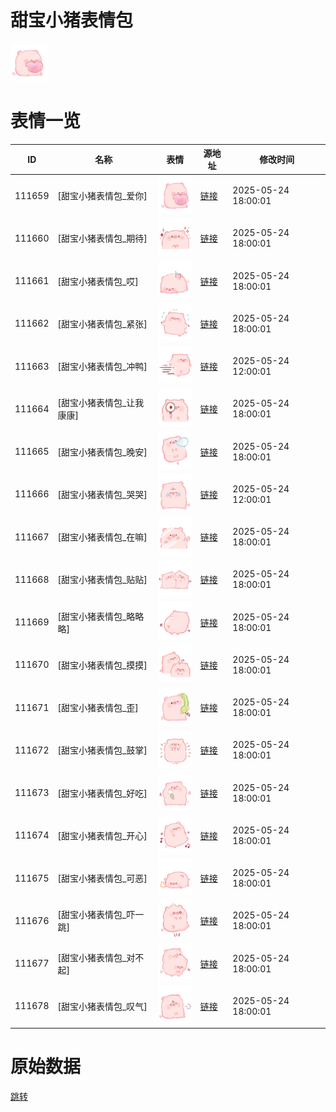 # 甜宝小猪表情包

<img src="./cover.png" height="60" alt="cover" />

# 表情一览

|ID|名称|表情|源地址|修改时间|
|----|----|----|----|----|
|111659|[甜宝小猪表情包_爱你]|<img src="./pic/111659_%5B甜宝小猪表情包_爱你%5D.png" height="60" alt="爱你"/>|[链接](https://i0.hdslb.com/bfs/garb/065f8541160934e6e33d5a301782420e8c90d676.png)|2025-05-24 18:00:01|
|111660|[甜宝小猪表情包_期待]|<img src="./pic/111660_%5B甜宝小猪表情包_期待%5D.png" height="60" alt="期待"/>|[链接](https://i0.hdslb.com/bfs/garb/6832997ddaf538da0516c27a3b14cd8ff2db903c.png)|2025-05-24 18:00:01|
|111661|[甜宝小猪表情包_哎]|<img src="./pic/111661_%5B甜宝小猪表情包_哎%5D.png" height="60" alt="哎"/>|[链接](https://i0.hdslb.com/bfs/garb/7bcf5e819e6b2d7928205e691935381ccd07ddf6.png)|2025-05-24 18:00:01|
|111662|[甜宝小猪表情包_紧张]|<img src="./pic/111662_%5B甜宝小猪表情包_紧张%5D.png" height="60" alt="紧张"/>|[链接](https://i0.hdslb.com/bfs/garb/39271d17c153c95976b365ff87750ee51979701e.png)|2025-05-24 18:00:01|
|111663|[甜宝小猪表情包_冲鸭]|<img src="./pic/111663_%5B甜宝小猪表情包_冲鸭%5D.png" height="60" alt="冲鸭"/>|[链接](https://i0.hdslb.com/bfs/garb/ee225b32a1e42139efc1516177f8b9291e21e1d5.png)|2025-05-24 12:00:01|
|111664|[甜宝小猪表情包_让我康康]|<img src="./pic/111664_%5B甜宝小猪表情包_让我康康%5D.png" height="60" alt="让我康康"/>|[链接](https://i0.hdslb.com/bfs/garb/4f629b0fd068be43d450203144594e52ba47831c.png)|2025-05-24 18:00:01|
|111665|[甜宝小猪表情包_晚安]|<img src="./pic/111665_%5B甜宝小猪表情包_晚安%5D.png" height="60" alt="晚安"/>|[链接](https://i0.hdslb.com/bfs/garb/315db6598e9ce1b4726fd354af02fcb4531b312a.png)|2025-05-24 18:00:01|
|111666|[甜宝小猪表情包_哭哭]|<img src="./pic/111666_%5B甜宝小猪表情包_哭哭%5D.png" height="60" alt="哭哭"/>|[链接](https://i0.hdslb.com/bfs/garb/4e17af012519cbac6a05ff999df4f6d260159374.png)|2025-05-24 12:00:01|
|111667|[甜宝小猪表情包_在嘛]|<img src="./pic/111667_%5B甜宝小猪表情包_在嘛%5D.png" height="60" alt="在嘛"/>|[链接](https://i0.hdslb.com/bfs/garb/6e6f098463defec661165a1fe5d27d0d1de8cc15.png)|2025-05-24 18:00:01|
|111668|[甜宝小猪表情包_贴贴]|<img src="./pic/111668_%5B甜宝小猪表情包_贴贴%5D.png" height="60" alt="贴贴"/>|[链接](https://i0.hdslb.com/bfs/garb/91ad83a4ffd25e3101215f615238c5e5de46e369.png)|2025-05-24 18:00:01|
|111669|[甜宝小猪表情包_略略略]|<img src="./pic/111669_%5B甜宝小猪表情包_略略略%5D.png" height="60" alt="略略略"/>|[链接](https://i0.hdslb.com/bfs/garb/1ca98eba8074c7c78cb11dfd935d6fafe61cd35f.png)|2025-05-24 18:00:01|
|111670|[甜宝小猪表情包_摸摸]|<img src="./pic/111670_%5B甜宝小猪表情包_摸摸%5D.png" height="60" alt="摸摸"/>|[链接](https://i0.hdslb.com/bfs/garb/cd9e599e03074ba1a7fc633898d3bbe91a507574.png)|2025-05-24 18:00:01|
|111671|[甜宝小猪表情包_歪]|<img src="./pic/111671_%5B甜宝小猪表情包_歪%5D.png" height="60" alt="歪"/>|[链接](https://i0.hdslb.com/bfs/garb/e878b443383c0f5310855be2067ee06b814f2853.png)|2025-05-24 18:00:01|
|111672|[甜宝小猪表情包_鼓掌]|<img src="./pic/111672_%5B甜宝小猪表情包_鼓掌%5D.png" height="60" alt="鼓掌"/>|[链接](https://i0.hdslb.com/bfs/garb/4f324f7e074fa9fa45243b7b0e774e8b9eb54112.png)|2025-05-24 18:00:01|
|111673|[甜宝小猪表情包_好吃]|<img src="./pic/111673_%5B甜宝小猪表情包_好吃%5D.png" height="60" alt="好吃"/>|[链接](https://i0.hdslb.com/bfs/garb/dce6480bac3a41343a911f86b8cb17e62a7d4e2d.png)|2025-05-24 18:00:01|
|111674|[甜宝小猪表情包_开心]|<img src="./pic/111674_%5B甜宝小猪表情包_开心%5D.png" height="60" alt="开心"/>|[链接](https://i0.hdslb.com/bfs/garb/81a7784079f2f2de72d7413e49e7a6a2cf236ac7.png)|2025-05-24 18:00:01|
|111675|[甜宝小猪表情包_可恶]|<img src="./pic/111675_%5B甜宝小猪表情包_可恶%5D.png" height="60" alt="可恶"/>|[链接](https://i0.hdslb.com/bfs/garb/d786c32d9f32a63f3c0ff465bf2dd423147673f4.png)|2025-05-24 18:00:01|
|111676|[甜宝小猪表情包_吓一跳]|<img src="./pic/111676_%5B甜宝小猪表情包_吓一跳%5D.png" height="60" alt="吓一跳"/>|[链接](https://i0.hdslb.com/bfs/garb/35f79b99c6d53236ccf9a33bae2cdfe0ce48002d.png)|2025-05-24 18:00:01|
|111677|[甜宝小猪表情包_对不起]|<img src="./pic/111677_%5B甜宝小猪表情包_对不起%5D.png" height="60" alt="对不起"/>|[链接](https://i0.hdslb.com/bfs/garb/4cffe4d80969b0d46550e94c1e3c765b68f5869c.png)|2025-05-24 18:00:01|
|111678|[甜宝小猪表情包_叹气]|<img src="./pic/111678_%5B甜宝小猪表情包_叹气%5D.png" height="60" alt="叹气"/>|[链接](https://i0.hdslb.com/bfs/garb/b48d2de7020deaed7daef103dfe79375cbd8d219.png)|2025-05-24 18:00:01|

# 原始数据

[跳转](./raw.json)

